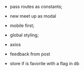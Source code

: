 - pass routes as constants;

- new meet up as modal

- mobile first;

- global styling;

- axios

- feedback from post

- store if is favorite with a flag in db